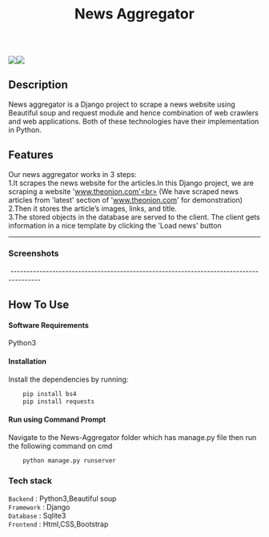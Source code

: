 </p>
<h1 align = 'center'>News Aggregator</h1>
<br>


<br>

[![](https://img.shields.io/badge/Made_with-Python3-blue?style=for-the-badge&logo=python)](https://www.python.org "Python3")[![](https://img.shields.io/badge/Made_with-Django-blue?style=for-the-badge&logo=django)](https://www.djangoproject.com/ "Django")

</p>

## Description ##

News aggregator is a Django project to scrape a news website using Beautiful soup and request module and hence combination of web crawlers and web applications. 
Both of these technologies have their implementation in Python. 

## Features ##
Our news aggregator works in 3 steps:<br>
1.It scrapes the news website for the articles.In this Django project, we are scraping a website 'www.theonion.com'<br> 
(We have scraped news articles from 'latest' section of 'www.theonion.com' for demonstration)<br>
2.Then it stores the article’s images, links, and title.<br>
3.The stored objects in the database are served to the client. The client gets information in a nice template by clicking the 'Load news' button<br>

----------------------------------------------------------------------------------------
### Screenshots ###
![]()
![]()---------------------------------------------------------------------------------------

## How To Use
#### Software Requirements
Python3

#### Installation
Install the dependencies by running:
```html  
    pip install bs4
    pip install requests
```

#### Run using Command Prompt
 
Navigate to the News-Aggregator folder which has manage.py file then run the following command on cmd
```html
    python manage.py runserver
```

###             Tech stack
`Backend` : Python3,Beautiful soup <br>
`Framework` : Django <br>
`Database` : Sqlite3 <br>
`Frontend` : Html,CSS,Bootstrap  <br>


